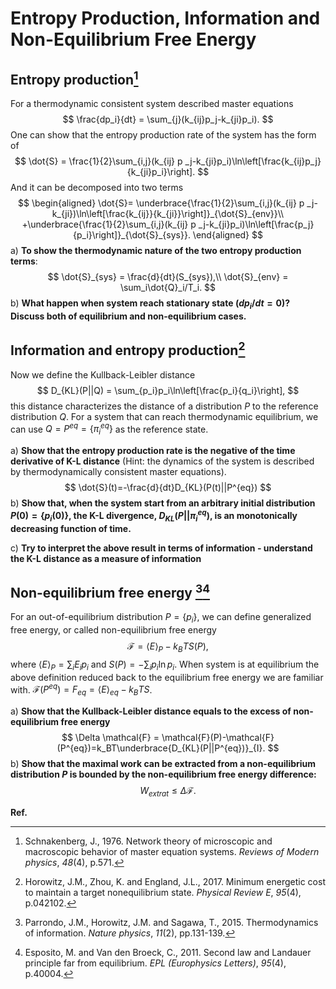 # Entropy Production, Information and Non-Equilibrium Free Energy

## Entropy production[^1]

For a thermodynamic consistent system described master equations
$$
\frac{dp_i}{dt} = \sum_{j}(k_{ij}p_j-k_{ji}p_i).
$$
One can show that the entropy production rate of the system has the form of
$$
\dot{S} = \frac{1}{2}\sum_{i,j}(k_{ij} p _j-k_{ji}p_i)\ln\left[\frac{k_{ij}p_j}{k_{ji}p_i}\right].
$$
And it can be decomposed into two terms
$$
\begin{aligned}
\dot{S}=
\underbrace{\frac{1}{2}\sum_{i,j}(k_{ij} p _j-k_{ji})\ln\left[\frac{k_{ij}}{k_{ji}}\right]}_{\dot{S}_{env}}\\
+\underbrace{\frac{1}{2}\sum_{i,j}(k_{ij} p _j-k_{ji}p_i)\ln\left[\frac{p_j}{p_i}\right]}_{\dot{S}_{sys}}.
\end{aligned}
$$
a) **To show the thermodynamic nature of the two entropy production terms**:
$$
\dot{S}_{sys} = \frac{d}{dt}(S_{sys}),\\
\dot{S}_{env} = \sum_i\dot{Q}_i/T_i.
$$
b) **What happen when system reach stationary state ($dp_i/dt=0$)? Discuss  both of equilibrium and non-equilibrium cases.**

## Information and entropy production[^2]

Now we define the Kullback-Leibler distance 
$$
D_{KL}(P||Q) = \sum_{p_i}p_i\ln\left[\frac{p_i}{q_i}\right],
$$
this distance characterizes the distance of a distribution $P$ to the reference distribution $Q$. For a system that can reach thermodynamic equilibrium, we can use $Q=P^{eq}=\{\pi_i^{eq}\}$ as the reference state. 

a) **Show that the entropy production rate is the negative of the time derivative of K-L distance** (Hint: the dynamics of the system is described by thermodynamically consistent master equations).
$$
\dot{S}(t)=-\frac{d}{dt}D_{KL}(P(t)||P^{eq})
$$
b) **Show that, when the system start from an arbitrary initial distribution $P(0)=\{p_i(0)\}$, the K-L divergence, $D_{KL}(P||\pi_i^{eq})$,  is an monotonically decreasing function of time.** 

c) **Try to interpret the above result in terms of information - understand the K-L distance as a measure of information**



## Non-equilibrium free energy [^3][^4]

For an out-of-equilibrium distribution $P=\{p_i\}$, we can define generalized free energy, or called non-equilibrium free energy
$$
\mathcal{F} = \langle E\rangle_P-k_BTS(P),
$$
where $\langle E\rangle_{P}=\sum_i E_ip_i$ and $S(P) = -\sum_i p_i\ln p_i$.  When system is at equilibrium the above definition reduced back to the equilibrium free energy we are familiar with. $\mathcal{F}(P^{eq})=F_{eq}=\langle E\rangle_{eq}-k_BTS$. 

a) **Show that the Kullback-Leibler distance equals to the excess of non-equilibrium free energy**
$$
\Delta \mathcal{F} = \mathcal{F}(P)-\mathcal{F}(P^{eq})=k_BT\underbrace{D_{KL}(P||P^{eq})}_{I}.
$$
b) **Show that the maximal work can be extracted from a non-equilibrium distribution $P$ is bounded by the non-equilibrium free energy difference:**
$$
W_{extrat} \leq  \Delta\mathcal{F}.
$$

**Ref.**

[^1]: Schnakenberg, J., 1976. Network theory of microscopic and macroscopic behavior of master equation systems. *Reviews of Modern physics*, *48*(4), p.571.

[^2]: Horowitz, J.M., Zhou, K. and England, J.L., 2017. Minimum energetic cost to maintain a target nonequilibrium state. *Physical Review E*, *95*(4), p.042102.

[^3]: Parrondo, J.M., Horowitz, J.M. and Sagawa, T., 2015. Thermodynamics of information. *Nature physics*, *11*(2), pp.131-139.
[^4]: Esposito, M. and Van den Broeck, C., 2011. Second law and Landauer principle far from equilibrium. *EPL (Europhysics Letters)*, *95*(4), p.40004.